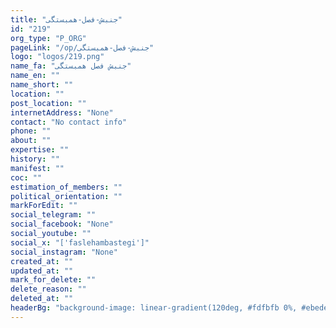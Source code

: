 ```yaml
---
title: "جنبش-فصل-همبستگی"
id: "219"
org_type: "P_ORG"
pageLink: "/op/جنبش-فصل-همبستگی"
logo: "logos/219.png"
name_fa: "جنبش فصل همبستگی"
name_en: ""
name_short: ""
location: ""
post_location: ""
internetAddress: "None"
contact: "No contact info"
phone: ""
about: ""
expertise: ""
history: ""
manifest: ""
coc: ""
estimation_of_members: ""
political_orientation: ""
markForEdit: ""
social_telegram: ""
social_facebook: "None"
social_youtube: ""
social_x: "['faslehambastegi']"
social_instagram: "None"
created_at: ""
updated_at: ""
mark_for_delete: ""
delete_reason: ""
deleted_at: ""
headerBg: "background-image: linear-gradient(120deg, #fdfbfb 0%, #ebedee 100%);"
---
```

